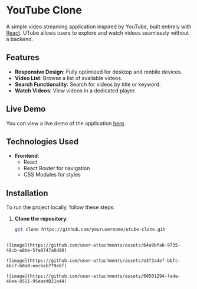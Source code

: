 # YouTube Clone

A simple video streaming application inspired by YouTube, built entirely with [React](https://reactjs.org/). UTube allows users to explore and watch videos seamlessly without a backend.

## Features

- **Responsive Design**: Fully optimized for desktop and mobile devices.
- **Video List**: Browse a list of available videos.
- **Search Functionality**: Search for videos by title or keyword.
- **Watch Videos**: View videos in a dedicated player.

## Live Demo

You can view a live demo of the application [here](https://your-live-demo-link.com).

## Technologies Used

- **Frontend**: 
  - React
  - React Router for navigation
  - CSS Modules for styles

## Installation

To run the project locally, follow these steps:

1. **Clone the repository**:
   ```bash
   git clone https://github.com/yourusername/utube-clone.git
```

![image](https://github.com/user-attachments/assets/64a9bfa6-9735-48cb-a0be-5fe0747a0d80)

![image](https://github.com/user-attachments/assets/e3f3adef-bbfc-4bc7-b0a8-eecbeb779e6f)

![image](https://github.com/user-attachments/assets/68501294-fade-46ea-8511-95aaed021a44)



